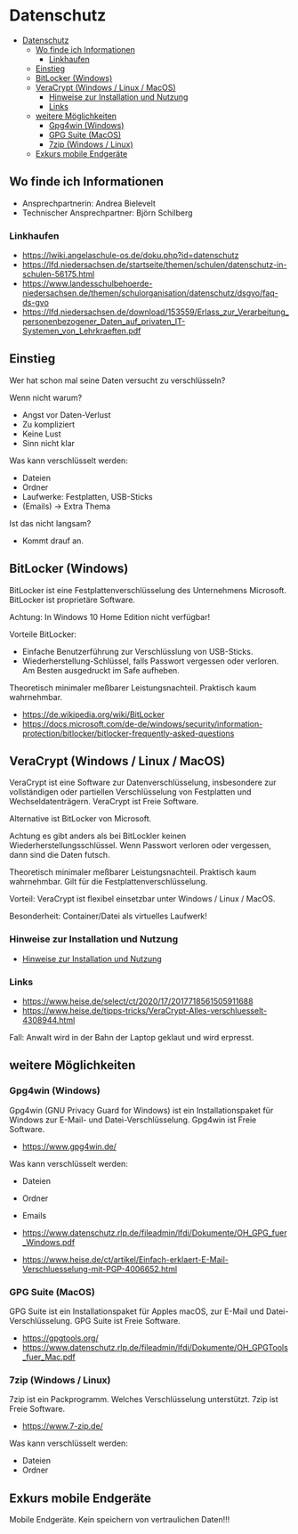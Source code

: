 # Datenschutz

- [Datenschutz](#datenschutz)
  - [Wo finde ich Informationen](#wo-finde-ich-informationen)
    - [Linkhaufen](#linkhaufen)
  - [Einstieg](#einstieg)
  - [BitLocker (Windows)](#bitlocker-windows)
  - [VeraCrypt (Windows / Linux / MacOS)](#veracrypt-windows--linux--macos)
    - [Hinweise zur Installation und Nutzung](#hinweise-zur-installation-und-nutzung)
    - [Links](#links)
  - [weitere Möglichkeiten](#weitere-möglichkeiten)
    - [Gpg4win (Windows)](#gpg4win-windows)
    - [GPG Suite (MacOS)](#gpg-suite-macos)
    - [7zip (Windows / Linux)](#7zip-windows--linux)
  - [Exkurs mobile Endgeräte](#exkurs-mobile-endgeräte)

## Wo finde ich Informationen

- Ansprechpartnerin: Andrea Bielevelt
- Technischer Ansprechpartner: Björn Schilberg

### Linkhaufen

- https://lwiki.angelaschule-os.de/doku.php?id=datenschutz
- https://lfd.niedersachsen.de/startseite/themen/schulen/datenschutz-in-schulen-56175.html
- https://www.landesschulbehoerde-niedersachsen.de/themen/schulorganisation/datenschutz/dsgvo/faq-ds-gvo
- https://lfd.niedersachsen.de/download/153559/Erlass_zur_Verarbeitung_personenbezogener_Daten_auf_privaten_IT-Systemen_von_Lehrkraeften.pdf


## Einstieg

Wer hat schon mal seine Daten versucht zu verschlüsseln?

Wenn nicht warum?

- Angst vor Daten-Verlust
- Zu kompliziert
- Keine Lust
- Sinn nicht klar

Was kann verschlüsselt werden:

- Dateien
- Ordner
- Laufwerke: Festplatten, USB-Sticks
- (Emails) -> Extra Thema

Ist das nicht langsam?
- Kommt drauf an.

## BitLocker (Windows)

BitLocker ist eine Festplattenverschlüsselung des Unternehmens
Microsoft. BitLocker ist proprietäre Software.

Achtung: In Windows 10 Home Edition nicht verfügbar!

Vorteile BitLocker:
- Einfache Benutzerführung zur Verschlüsslung von USB-Sticks.
- Wiederherstellung-Schlüssel, falls Passwort vergessen oder verloren. Am
  Besten ausgedruckt im Safe aufheben.

Theoretisch minimaler meßbarer Leistungsnachteil. Praktisch kaum wahrnehmbar.

- https://de.wikipedia.org/wiki/BitLocker
- https://docs.microsoft.com/de-de/windows/security/information-protection/bitlocker/bitlocker-frequently-asked-questions

## VeraCrypt (Windows / Linux / MacOS)

VeraCrypt ist eine Software zur Datenverschlüsselung, insbesondere zur
vollständigen oder partiellen Verschlüsselung von Festplatten und
Wechseldatenträgern. VeraCrypt ist Freie Software.

Alternative ist BitLocker von Microsoft.

Achtung es gibt anders als bei BitLockler keinen Wiederherstellungsschlüssel.
Wenn Passwort verloren oder vergessen, dann sind die Daten futsch.

Theoretisch minimaler meßbarer Leistungsnachteil. Praktisch kaum wahrnehmbar.
Gilt für die Festplattenverschlüsselung.

Vorteil: VeraCrypt ist flexibel einsetzbar unter Windows / Linux / MacOS.

Besonderheit: Container/Datei als virtuelles Laufwerk!

### Hinweise zur Installation und Nutzung

- [Hinweise zur Installation und Nutzung](./VeraCrypt.md)

### Links

- https://www.heise.de/select/ct/2020/17/2017718561505911688
- https://www.heise.de/tipps-tricks/VeraCrypt-Alles-verschluesselt-4308944.html

Fall: Anwalt wird in der Bahn der Laptop geklaut und wird erpresst.

## weitere Möglichkeiten

### Gpg4win (Windows)

Gpg4win (GNU Privacy Guard for Windows) ist ein Installationspaket für Windows
zur E-Mail- und Datei-Verschlüsselung. Gpg4win ist Freie Software.

- https://www.gpg4win.de/

Was kann verschlüsselt werden:
- Dateien
- Ordner
- Emails

- https://www.datenschutz.rlp.de/fileadmin/lfdi/Dokumente/OH_GPG_fuer_Windows.pdf
- https://www.heise.de/ct/artikel/Einfach-erklaert-E-Mail-Verschluesselung-mit-PGP-4006652.html


### GPG Suite (MacOS)

GPG Suite ist ein Installationspaket für Apples macOS, zur E-Mail und
Datei-Verschlüsselung. GPG Suite ist Freie Software.

- https://gpgtools.org/
- https://www.datenschutz.rlp.de/fileadmin/lfdi/Dokumente/OH_GPGTools_fuer_Mac.pdf

### 7zip (Windows / Linux)

7zip ist ein Packprogramm. Welches Verschlüsselung unterstützt. 7zip ist Freie
Software.

- https://www.7-zip.de/

Was kann verschlüsselt werden:
- Dateien
- Ordner


## Exkurs mobile Endgeräte

Mobile Endgeräte. Kein speichern von vertraulichen Daten!!!
